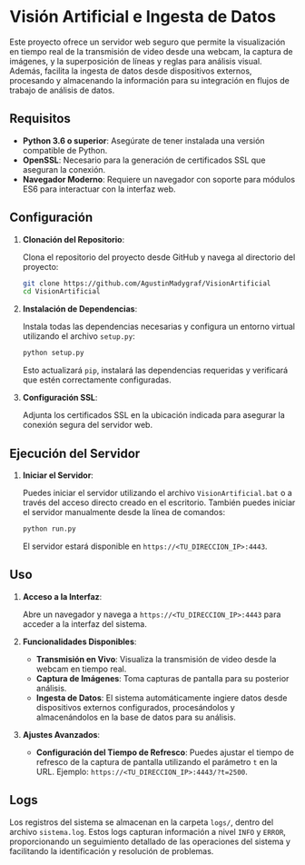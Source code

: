 # Visión Artificial e Ingesta de Datos

Este proyecto ofrece un servidor web seguro que permite la visualización en tiempo real de la transmisión de video desde una webcam, la captura de imágenes, y la superposición de líneas y reglas para análisis visual. Además, facilita la ingesta de datos desde dispositivos externos, procesando y almacenando la información para su integración en flujos de trabajo de análisis de datos.

## Requisitos

- **Python 3.6 o superior**: Asegúrate de tener instalada una versión compatible de Python.
- **OpenSSL**: Necesario para la generación de certificados SSL que aseguran la conexión.
- **Navegador Moderno**: Requiere un navegador con soporte para módulos ES6 para interactuar con la interfaz web.

## Configuración

1. **Clonación del Repositorio**:
   
   Clona el repositorio del proyecto desde GitHub y navega al directorio del proyecto:

   ```bash
   git clone https://github.com/AgustinMadygraf/VisionArtificial
   cd VisionArtificial
   ```

2. **Instalación de Dependencias**:
   
   Instala todas las dependencias necesarias y configura un entorno virtual utilizando el archivo `setup.py`:

   ```bash
   python setup.py
   ```

   Esto actualizará `pip`, instalará las dependencias requeridas y verificará que estén correctamente configuradas.

3. **Configuración SSL**:
   
   Adjunta los certificados SSL en la ubicación indicada para asegurar la conexión segura del servidor web.

## Ejecución del Servidor

1. **Iniciar el Servidor**:

   Puedes iniciar el servidor utilizando el archivo `VisionArtificial.bat` o a través del acceso directo creado en el escritorio. También puedes iniciar el servidor manualmente desde la línea de comandos:

   ```bash
   python run.py
   ```

   El servidor estará disponible en `https://<TU_DIRECCION_IP>:4443`.

## Uso

1. **Acceso a la Interfaz**:

   Abre un navegador y navega a `https://<TU_DIRECCION_IP>:4443` para acceder a la interfaz del sistema.

2. **Funcionalidades Disponibles**:

   - **Transmisión en Vivo**: Visualiza la transmisión de video desde la webcam en tiempo real.
   - **Captura de Imágenes**: Toma capturas de pantalla para su posterior análisis.
   - **Ingesta de Datos**: El sistema automáticamente ingiere datos desde dispositivos externos configurados, procesándolos y almacenándolos en la base de datos para su análisis.

3. **Ajustes Avanzados**:

   - **Configuración del Tiempo de Refresco**: Puedes ajustar el tiempo de refresco de la captura de pantalla utilizando el parámetro `t` en la URL. Ejemplo: `https://<TU_DIRECCION_IP>:4443/?t=2500`.

## Logs

Los registros del sistema se almacenan en la carpeta `logs/`, dentro del archivo `sistema.log`. Estos logs capturan información a nivel `INFO` y `ERROR`, proporcionando un seguimiento detallado de las operaciones del sistema y facilitando la identificación y resolución de problemas.
